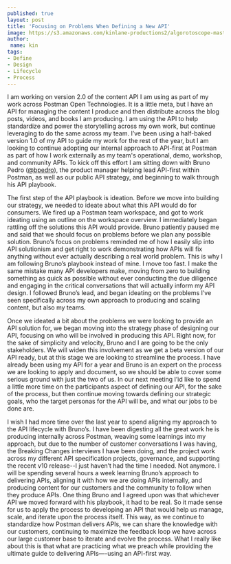 ```yaml
---
published: true
layout: post
title: 'Focusing on Problems When Defining a New API'
image: https://s3.amazonaws.com/kinlane-productions2/algorotoscope-master/norman-rockwell-ruby-bridges-old-piano-playing-hospital.jpg
author:
 name: kin
tags:
- Define
- Design
- Lifecycle
- Process
---
```

I am working on version 2.0 of the content API I am using as part of my work across Postman Open Technologies. It is a little meta, but I have an API for managing the content I produce and then distribute across the blog posts, videos, and books I am producing. I am using the API to help standardize and power the storytelling across my own work, but continue leveraging to do the same across my team. I’ve been using a half-baked version 1.0 of my API to guide my work for the rest of the year, but I am looking to continue adopting our internal approach to API-first at Postman as part of how I work externally as my team's operational, demo, workshop, and community APIs. To kick off this effort I am sitting down with Bruno Pedro ([@bpedro](https://twitter.com/bpedro)), the product manager helping lead API-first within Postman, as well as our public API strategy, and beginning to walk through his API playbook.

The first step of the API playbook is ideation. Before we move into building our strategy, we needed to ideate about what this API would do for consumers. We fired up a Postman team workspace, and got to work ideating using an outline on the workspace overview. I immediately began rattling off the solutions this API would provide. Bruno patiently paused me and said that we should focus on problems before we plan any possible solution. Bruno’s focus on problems reminded me of how I easily slip into API solutionism and get right to work demonstrating how APIs will fix anything without ever actually describing a real world problem. This is why I am following Bruno’s playbook instead of mine. I move too fast. I make the same mistake many API developers make, moving from zero to building something as quick as possible without ever conducting the due diligence and engaging in the critical conversations that will actually inform my API design. I followed Bruno’s lead, and began ideating on the problems I’ve seen specifically across my own approach to producing and scaling content, but also my teams.

Once we ideated a bit about the problems we were looking to provide an API solution for, we began moving into the strategy phase of designing our API, focusing on who will be involved in producing this API. Right now, for the sake of simplicity and velocity, Bruno and I are going to be the only stakeholders. We will widen this involvement as we get a beta version of our API ready, but at this stage we are looking to streamline the process. I have already been using my API for a year and Bruno is an expert on the process we are looking to apply and document, so we should be able to cover some serious ground with just the two of us. In our next meeting I’id like to spend a little more time on the participants aspect of defining our API, for the sake of the process, but then continue moving towards defining our strategic goals, who the target personas for the API will be, and what our jobs to be done are.

I wish I had more time over the last year to spend aligning my approach to the API lifecycle with Bruno’s. I have been digesting all the great work he is producing internally across Postman, weaving some learnings into my approach, but due to the number of customer conversations I was having, the Breaking Changes interviews I have been doing, and the project work across my different API specification projects, governance, and supporting the recent v10 release--I just haven’t had the time I needed. Not anymore. I will be spending several hours a week learning Bruno’s approach to delivering APIs, aligning it with how we are doing APIs internally, and producing content for our customers and the community to follow when they produce APIs. One thing Bruno and I agreed upon was that whichever API we moved forward with his playbook, it had to be real. So it made sense for us to apply the process to developing an API that would help us manage, scale, and iterate upon the process itself. This way, as we continue to standardize how Postman delivers APIs, we can share the knowledge with our customers, continuing to maximize the feedback loop we have across our large customer base to iterate and evolve the process. What I really like about this is that what are practicing what we preach while providing the ultimate guide to delivering APIs—-using an API-first way.



